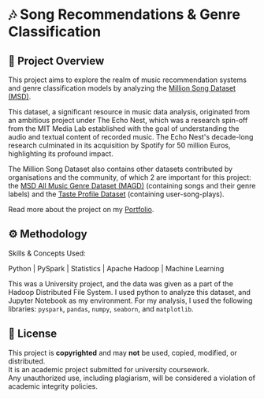 # 🎶 Song Recommendations & Genre Classification

## 📌 Project Overview

This project aims to explore the realm of music recommendation systems and genre classification models by analyzing the [Million Song Dataset (MSD)](http://millionsongdataset.com/). 

This dataset, a significant resource in music data analysis, originated from an ambitious project under The Echo Nest, which was a research spin-off from the MIT Media Lab established with the goal of understanding the audio and textual content of recorded music. The Echo Nest's decade-long research culminated in its acquisition by Spotify for 50 million Euros, highlighting its profound impact. 

The Million Song Dataset also contains other datasets contributed by organisations and the community, of which 2 are important for this project: the [MSD All Music Genre Dataset (MAGD)](https://www.ifs.tuwien.ac.at/mir/msd/) (containing songs and their genre labels) and the [Taste Profile Dataset](http://millionsongdataset.com/tasteprofile/) (containing user-song-plays).

Read more about the project on my [Portfolio](https://sites.google.com/view/yamika/song-recommendations-genre-classification).


## ⚙️ Methodology

Skills & Concepts Used:

Python    |    PySpark    |   Statistics    |   Apache Hadoop    |   Machine Learning      


This was a University project, and the data was given as a part of the Hadoop Distributed File System.
I used python to analyze this dataset, and Jupyter Notebook as my environment. For my analysis, I used the following libraries: `pyspark`, `pandas`, `numpy`, `seaborn`, and `matplotlib`.




## 📜 License
This project is **copyrighted** and may **not** be used, copied, modified, or distributed.  
It is an academic project submitted for university coursework.  
Any unauthorized use, including plagiarism, will be considered a violation of academic integrity policies.  
